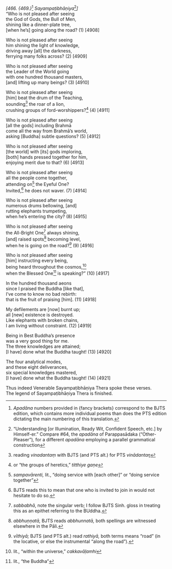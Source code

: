 *\[466. {469.}*[^1] *Sayampaṭibhāṇiya*[^2]*\]*  
“Who is not pleased after seeing  
the God of Gods, the Bull of Men,  
shining like a dinner-plate tree,  
\[when he’s\] going along the road? (1) \[4908\]

Who is not pleased after seeing  
him shining the light of knowledge,  
driving away \[all\] the darkness,  
ferrying many folks across? (2) \[4909\]

Who is not pleased after seeing  
the Leader of the World going  
with one hundred thousand masters,  
\[and\] lifting up many beings? (3) \[4910\]

Who is not pleased after seeing  
\[him\] beat the drum of the Teaching,  
sounding[^3] the roar of a lion,  
crushing groups of ford-worshippers?[^4] (4) \[4911\]

Who is not pleased after seeing  
\[all the gods\] including Brahmā  
come all the way from Brahmā’s world,  
asking \[Buddha\] subtle questions? (5) \[4912\]

Who is not pleased after seeing  
\[the world\] with \[its\] gods imploring,  
\[both\] hands pressed together for him,  
enjoying merit due to that? (6) \[4913\]

Who is not pleased after seeing  
all the people come together,  
attending on[^5] the Eyeful One?  
Invited,[^6] he does not waver. (7) \[4914\]

Who is not pleased after seeing  
numerous drums bellowing, \[and\]  
rutting elephants trumpeting,  
when he’s entering the city? (8) \[4915\]

Who is not pleased after seeing  
the All-Bright One[^7] always shining,  
\[and\] raised spots[^8] becoming level,  
when he is going on the road?[^9] (9) \[4916\]

Who is not pleased after seeing  
\[him\] instructing every being,  
being heard throughout the cosmos,[^10]  
when the Blessed One[^11] is speaking?” (10) \[4917\]

In the hundred thousand aeons  
since I praised the Buddha \[like that\],  
I’ve come to know no bad rebirth:  
that is the fruit of praising \[him\]. (11) \[4918\]

My defilements are \[now\] burnt up;  
all \[new\] existence is destroyed.  
Like elephants with broken chains,  
I am living without constraint. (12) \[4919\]

Being in Best Buddha’s presence  
was a very good thing for me.  
The three knowledges are attained;  
\[I have\] done what the Buddha taught! (13) \[4920\]

The four analytical modes,  
and these eight deliverances,  
six special knowledges mastered,  
\[I have\] done what the Buddha taught! (14) \[4921\]

Thus indeed Venerable Sayampaṭibhāṇiya Thera spoke these verses.  
The legend of Sayampaṭibhāṇiya Thera is finished.

[^1]: *Apadāna* numbers provided in {fancy brackets} correspond to the
    BJTS edition, which contains more individual poems than does the PTS
    edition dictating the main numbering of this translation.

[^2]: “Understanding \[or Illumination, Ready Wit, Confident Speech,
    etc.\] by Himself-er.” Compare \#64, the *apadāna* of Parappasādaka
    (“Other-Pleaser”)*,* for a different *apadāna* employing a parallel
    grammatical construction

[^3]: reading *vinadantaṃ* with BJTS (and PTS alt.) for PTS *vinādantaŋ*

[^4]: or “the groups of heretics,” *titthiye gaṇe*

[^5]: *sampavārenti,* lit., “doing service with \[each other\]” or
    “doing service together”

[^6]: BJTS reads this to mean that one who is invited to join in would
    not hesitate to do so.

[^7]: *sabbabhā*, note the singular verb; I follow BJTS Sinh. gloss in
    treating this as an epithet referring to the BUddha.

[^8]: *abbhuṇṇatā,* BJTS reads *abbhunnatā,* both spellings are
    witnessed elsewhere in the Pāli.

[^9]: *vīthiyā;* BJTS (and PTS alt.) read *rathiyā,* both terms means
    “road” (in the locative, or else the instrumental “along the road”).

[^10]: lit., “within the universe,” *cakkavāḷamhi*

[^11]: lit., “the Buddha”

